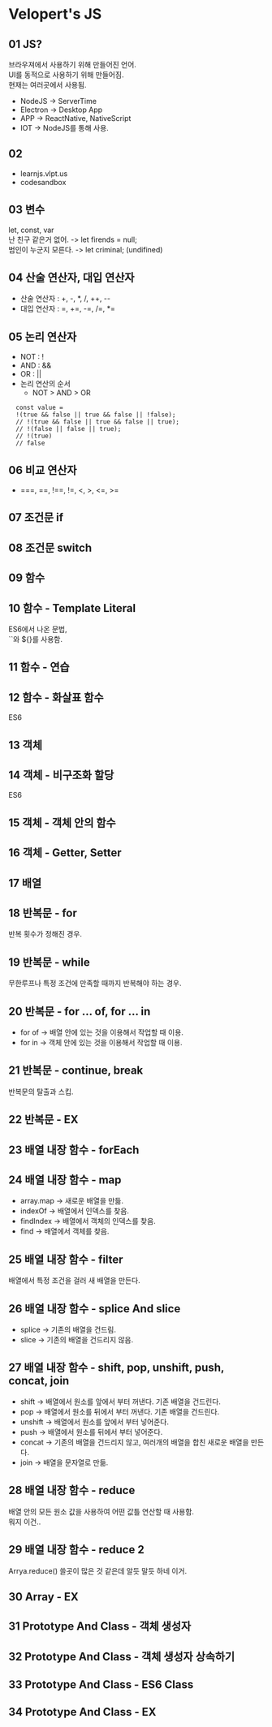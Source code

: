 # Velopert's JS
## 01 JS?
브라우져에서 사용하기 위해 만들어진 언어.  
UI를 동적으로 사용하기 위해 만들어짐.  
현재는 여러곳에서 사용됨.  
  - NodeJS -> ServerTime
  - Electron -> Desktop App
  - APP -> ReactNative, NativeScript
  - IOT -> NodeJS를 통해 사용.
  
## 02
  - learnjs.vlpt.us
  - codesandbox
  
## 03 변수
let, const, var  
난 친구 같은거 없어. -> let firends = null;  
범인이 누군지 모른다. -> let criminal; (undifined)  
  
## 04 산술 연산자, 대입 연산자
  - 산술 연산자 : +, -, *, /, ++, --
  - 대입 연산자 : =, +=, -=, /=, *=
  
## 05 논리 연산자
- NOT : !
- AND : &&
- OR  : ||
- 논리 연산의 순서
  - NOT > AND > OR
```
  const value =
  !(true && false || true && false || !false);
  // !(true && false || true && false || true);
  // !(false || false || true);
  // !(true)
  // false
```
  
## 06 비교 연산자
- ===, ==, !==, !=, <, >, <=, >=
  
## 07 조건문 if
  
## 08 조건문 switch 
  
## 09 함수
  
## 10 함수 - Template Literal
ES6에서 나온 문법,  
``와 ${}를 사용함.  

## 11 함수 - 연습
  
## 12 함수 - 화살표 함수
ES6

## 13 객체
  
## 14 객체 - 비구조화 할당
ES6

## 15 객체 - 객체 안의 함수
  
## 16 객체 - Getter, Setter

## 17 배열

## 18 반복문 - for
반복 횟수가 정해진 경우.
  
## 19 반복문 - while
무한루프나 특정 조건에 만족할 때까지 반복해야 하는 경우.
  
## 20 반복문 - for ... of, for ... in
- for of -> 배열 안에 있는 것을 이용해서 작업할 때 이용.
- for in -> 객체 안에 있는 것을 이용해서 작업할 때 이용.

## 21 반복문 - continue, break
반복문의 탈출과 스킵.
  
## 22 반복문 - EX

## 23 배열 내장 함수 - forEach

## 24 배열 내장 함수 - map
- array.map -> 새로운 배열을 만듦.
- indexOf   -> 배열에서 인덱스를 찾음.
- findIndex -> 배열에서 객체의 인덱스를 찾음.
- find      -> 배열에서 객체를 찾음.
## 25 배열 내장 함수 - filter
배열에서 특정 조건을 걸러 새 배열을 만든다.

## 26 배열 내장 함수 - splice And slice
- splice -> 기존의 배열을 건드림.
- slice -> 기존의 배열을 건드리지 않음.

## 27 배열 내장 함수 - shift, pop, unshift, push, concat, join
- shift   -> 배열에서 원소를 앞에서 부터 꺼낸다. 기존 배열을 건드린다.
- pop     -> 배열에서 원소를 뒤에서 부터 꺼낸다. 기존 배열을 건드린다.
- unshift -> 배열에서 원소를 앞에서 부터 넣어준다.
- push    -> 배열에서 원소를 뒤에서 부터 넣어준다.
- concat  -> 기존의 배열을 건드리지 않고, 여러개의 배열을 합친 새로운 배열을 만든다.
- join    -> 배열을 문자열로 만듦.

## 28 배열 내장 함수 - reduce
배열 안의 모든 원소 값을 사용하여 어떤 값틀 연산할 때 사용함.  
뭐지 이건..
  
## 29 배열 내장 함수 - reduce 2
Arrya.reduce() 쓸곳이 많은 것 같은데 알듯 말듯 하네 이거.

## 30 Array - EX

## 31 Prototype And Class - 객체 생성자

## 32 Prototype And Class - 객체 생성자 상속하기

## 33 Prototype And Class - ES6 Class

## 34 Prototype And Class - EX